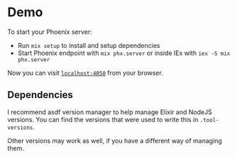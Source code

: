 # Demo

To start your Phoenix server:

- Run `mix setup` to install and setup dependencies
- Start Phoenix endpoint with `mix phx.server` or inside IEx with `iex -S mix phx.server`

Now you can visit [`localhost:4050`](http://localhost:4050) from your browser.

## Dependencies

I recommend asdf version manager to help manage Elixir and NodeJS versions. You can find the versions that were used to write this in `.tool-versions`.

Other versions may work as well, if you have a different way of managing them.

